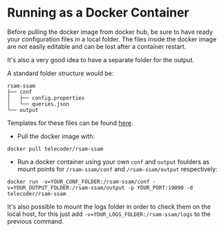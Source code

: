 # Running as a Docker Container

Before pulling the docker image from docker hub, be sure to have ready your
configuration files in a local folder. The files inside the docker image are
not easily editable and can be lost after a container restart.

It's also a very good idea to have a separate folder for the output.

A standard folder structure would be:

```
rsam-ssam
├── conf
│   ├── config.properties
│   └── queries.json
└── output
```
Templates for these files can be found [here](https://github.com/telecoder/rsam-ssam/tree/master/src/main/resources/conf).

* Pull the docker image with:
```
docker pull telecoder/rsam-ssam
```
* Run a docker container using your own `conf` and `output` foulders as mount 
  points for `/rsam-ssam/conf`  and `/rsam-ssam/output` respectively:
```
docker run -v=YOUR_CONF_FOLDER:/rsam-ssam/conf -v=YOUR_OUTPUT_FOLDER:/rsam-ssam/output -p YOUR_PORT:19090 -d telecoder/rsam-ssam
```

It's also possible to mount the logs folder in order to check them on the local
host, for this just add `-v=YOUR_LOGS_FOLDER:/rsam-ssam/logs` to the previous command.


